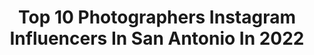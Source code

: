 ---
title: Top 10 Photographers Instagram Influencers In San Antonio In 2022
description: >-
  Find top photographers Instagram influencers in San Antonio in 2022. Most popular hashtags: #sanantonio #sanantoniophotographer #photographer #austin.
platform: Instagram
hits: 19
text_top: See the top-rated Instagram accounts on inBeat.
text_bottom: Our platform aggregates 19 Instagram influencers like this in San Antonio, United States for you to contact.
profiles:
  - username: "common_andrew"
    fullname: >-
      
    bio: >-
      Portrait and event photographer. Email for inquiry.
    location: "United States"
    followers: 6420
    engagement: 863
    commentsToLikes: 0.053825
    id: ck6tttbh4ch110j713hl9j5s3
    verified: false
    hashtags: "#simplybadmag, #lfdc, #fusemagazineonline, #photographer"
  - username: "shotswith.isacc"
    fullname: >-
      
    bio: >-
      Texas Based 📍 - Photographer - Digital Marketer - Content Creator - Automotive Photographer 🏎 DM To Book Your Photoshoots!
    location: "United States"
    followers: 14753
    engagement: 671
    commentsToLikes: 0.031313
    id: ck9wgblmgspcp0j78mcs5j0zc
    verified: false
    hashtags: "#sonyalpha, #share, #explore, #elianhotel"
  - username: "vanessamendezphotography"
    fullname: >-
      ☾ San Antonio Photographer
    bio: >-
      Wife to @unbrokenmatty & mama to 3 littles fleeting moments & raw emotions✨ Travel photographer✈️
    location: "United States"
    followers: 15944
    engagement: 379
    commentsToLikes: 0.060231
    id: ck14lbvj7tvpu0i19zq0rb3mt
    verified: false
    hashtags: "#waterbirth, #sanantoniomaternityphotographer, #birthphotography, #homebirth"
  - username: "_maddiemason_cosplay"
    fullname: >-
      𝑀𝒶𝒹𝒹𝒾𝑒 𝑀𝒶𝓈𝑜𝓃💋
    bio: >-
      ➳ 𝐹𝒾𝓇𝓈𝓉 𝐼 𝒹𝓇𝒾𝓃𝓀 𝓉𝒽𝑒 𝒸𝑜𝒻𝒻𝑒𝑒. 𝒯𝒽𝑒𝓃 𝐼 𝒹𝑜 𝓉𝒽𝑒 𝓉𝒽𝒾𝓃𝑔𝓈. ➳ Cosplay/Fashion page🌼 ➳ PO Box- #780283 12951 Huebner San Antonio, TX 78230-9998 💌
    location: "United States"
    followers: 21749
    engagement: 612
    commentsToLikes: 0.031568
    id: ck6ui5ku0d76g0j71ea21muiy
    verified: false
    hashtags: "#halloweencostume, #sunday, #girlswithglasses, #daphne"
  - username: "taylor_gevelinger"
    fullname: >-
      Taylor Gevelinger
    bio: >-
      #WeddingPhotographer 📷Wife💍Mother to Grayson👶🏼 & Maggie🐶 📍San Antonio, TX & Beyond taylor@twalkerphotography.com
    location: "United States"
    followers: 5247
    engagement: 404
    commentsToLikes: 0.008273
    id: ck6u3sp14znoe0j71m79k4rwu
    verified: false
    hashtags: "#weddingflowers, #shesaidyes, #elopement, #theknot"
  - username: "ab.gonzalezz"
    fullname: >-
      Abraham Gonzalez || AB™
    bio: >-
      TEXAS PHOTOGRAPHER
    location: "United States"
    followers: 18832
    engagement: 829
    commentsToLikes: 0.025839
    id: ck13al8ysqxez0i19yuyfdu5r
    verified: false
    hashtags: "#arsenicmagazine, #wilhelminamodels, #lfdc, #elitemodella"
  - username: "angierichphoto"
    fullname: >-
      Angie Richardson
    bio: >-
      photographer & creator based in OR & TX capturing photographs that make you feel. ☾ portraits / bridals / elopements / brands Inquire about Dec. 2020
    location: "United States"
    followers: 19588
    engagement: 264
    commentsToLikes: 0.037390
    id: ck0w3vku9vi5r0i196ewz7k3u
    verified: false
    hashtags: "#oregonphotographer, #portlandphotographer, #sanantoniophotographer, #texasphotographer"
  - username: "lulahyers"
    fullname: >-
      LULA HYERS
    bio: >-
      Photographer & Director in NYC 🌆 🦋 (email to get in touch)
    location: "United States"
    followers: 53827
    engagement: 349
    commentsToLikes: 0.016655
    id: ck55k0vnxy7j80i11pxm2arey
    verified: false
    hashtags: ""
  - username: "barefoottim"
    fullname: >-
      austin photographer
    bio: >-
      ↣ real stories, real people 🌿 ↣ husband, father, traveling photographer — ↣ inquire below ↡
    location: "United States"
    followers: 8158
    engagement: 493
    commentsToLikes: 0.077733
    id: ck5hmq13imetx0i117co4gqfn
    verified: false
    hashtags: "#texasphotographer, #austinphotographer, #houstonphotographer, #dallasphotographer"
  - username: "secondshotsphotography"
    fullname: >-
      Second Shots Photography
    bio: >-
      Destination Wedding Photographer | HOU, ATL, Dallas, NOLA, Charlotte, Cancun | Real Moments Captured | Inquiries: secondshotsphotography@yahoo.com
    location: "United States"
    followers: 32408
    engagement: 250
    commentsToLikes: 0.021637
    id: ck0u0xijiv72w0i195nw1vcbm
    verified: false
    hashtags: "#bcollectivemagazine, #houstonweddingphotographer, #sanantonioweddingphotographer, #nolaweddingphotographer"
---